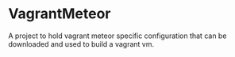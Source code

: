 VagrantMeteor
=============

A project to hold vagrant meteor specific configuration that can be downloaded and used to build a vagrant vm.
